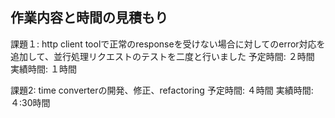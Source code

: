 ## 作業内容と時間の見積もり

課題１: http client toolで正常のresponseを受けない場合に対してのerror対応を追加して、並行処理リクエストのテストを二度と行いました
予定時間: ２時間
実績時間: １時間

課題2: time converterの開発、修正、refactoring
予定時間: ４時間
実績時間: ４:30時間

